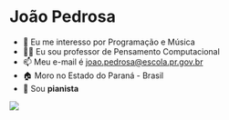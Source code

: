 # João Pedrosa
- 👀 Eu me interesso por Programação e Música
- 👨‍🏫 Eu sou  professor de Pensamento Computacional
- 📫 Meu e-mail é joao.pedrosa@escola.pr.gov.br
- 🏠 Moro no Estado do Paraná - Brasil
- 🎹 Sou **pianista**
<!---
Jobapedrosa/Jobapedrosa is a ✨ special ✨ repository because its `README.md` (this file) appears on your GitHub profile.
You can click the Preview link to take a look at your changes.
--->
![](https://github.com/camilafernanda/camilafernanda/raw/output/github-contribution-grid-snake.svg)
